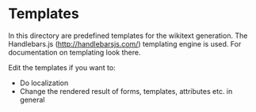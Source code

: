 Templates
=========

In this directory are predefined templates for the wikitext generation.
The Handlebars.js (http://handlebarsjs.com/) templating engine is used.
For documentation on templating look there.

Edit the templates if you want to:
 * Do localization
 * Change the rendered result of forms, templates, attributes etc. in general
